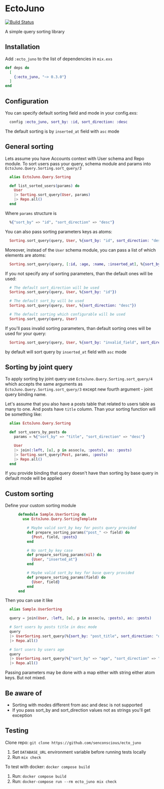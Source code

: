 # EctoJuno

[![Build Status](https://img.shields.io/endpoint.svg?url=https%3A%2F%2Factions-badge.atrox.dev%2Fsenconscious%2Fecto_juno%2Fbadge%3Fref%3Ddevelop&style=for-the-badge)](https://actions-badge.atrox.dev/senconscious/ecto_juno/goto?ref=develop)

A simple query sorting library

## Installation

Add `:ecto_juno` to the list of dependencies in `mix.exs`

```elixir
def deps do
  [
    {:ecto_juno, "~> 0.3.0"}
  ]
end
```

## Configuration

You can specify default sorting field and mode in your config.exs:

```elixir
  config :ecto_juno, sort_by: :id, sort_direction: :desc
```

The default sorting is by `inserted_at` field with `asc` mode

## General sorting

Lets assume you have Accounts context with User schema and Repo module.
To sort users pass your query, schema module and params into `EctoJuno.Query.Sorting.sort_query/3`

```elixir
  alias EctoJuno.Query.Sorting

  def list_sorted_users(params) do
    User
    |> Sorting.sort_query(User, params)
    |> Repo.all()
  end
```

Where `params` structure is

```elixir
  %{"sort_by" => "id", "sort_direction" => "desc"}
```

You can also pass sorting parameters keys as atoms:

```elixir
  Sorting.sort_query(query, User, %{sort_by: "id", sort_direction: "desc"})
```

Moreover, instead of the `User` schema module, you can pass a list of which elements are atoms:

```elixir
  Sorting.sort_query(query, [:id, :age, :name, :inserted_at], %{sort_by: "id", sort_direction: "desc"})
```

If you not specify any of sorting parameters, than the default ones will be used:

```elixir
  # The default sort_direction will be used
  Sorting.sort_query(query, User, %{sort_by: "id"})

  # The default sort_by will be used
  Sorting.sort_query(query, User, %{sort_direction: "desc"})

  # The default sorting which configurable will be used
  Sorting.sort_query(query, User)
```

If you'll pass invalid sorting parameters, than default sorting ones will be used for your query:

```elixir
  Sorting.sort_query(query, User, %{sort_by: "invalid_field", sort_direction: "invalid_mode"})
```

by default will sort query by `inserted_at` field with `asc` mode

## Sorting by joint query

To apply sorting by joint query use `EctoJuno.Query.Sorting.sort_query/4` which accepts the same arguments as
`EctoJuno.Query.Sorting.sort_query/3` except new fourth argument - joint query binding name.

Let's assume that you also have a posts table that related to users table as many to one. And posts have `title` column. Than your sorting function will be something like:

```elixir
  alias EctoJuno.Query.Sorting

  def sort_users_by_posts do
    params = %{"sort_by" => "title", "sort_direction" => "desc"}

    User
    |> join(:left, [u], p in assoc(u, :posts), as: :posts)
    |> Sorting.sort_query(Post, params, :posts)
    |> Repo.all()
  end
```

If you provide binding that query doesn't have than sorting by base query in default mode will be applied

## Custom sorting

Define your custom sorting module

```elixir
      defmodule Sample.UserSorting do
        use EctoJuno.Query.SortingTemplate

          # Maybe valid sort_by key for posts query provided
          def prepare_sorting_params("post_" <> field) do
            {Post, field, :posts}
          end

          # No sort_by key case
          def prepare_sorting_params(nil) do
            {User, "inserted_at"}
          end

          # Maybe valid sort_by key for base query provided
          def prepare_sorting_params(field) do
            {User, field}
          end
      end
```

Then you can use it like

```elixir
  alias Sample.UserSorting

  query = join(User, :left, [u], p in assoc(u, :posts), as: :posts)

  # Sort users by posts title in desc mode
  query
  |> UserSorting.sort_query(%{sort_by: "post_title", sort_direction: "desc"})
  |> Repo.all()

  # Sort users by users age
  query
  |> UserSorting.sort_query(%{"sort_by" => "age", "sort_direction" => "desc"})
  |> Repo.all()
```

Passing parameters may be done with a map either with string either atom keys. But not mixed.

## Be aware of

- Sorting with modes different from asc and desc is not supported
- If you pass sort_by and sort_direction values not as strings you'll get exception

## Testing

Clone repo: `git clone https://github.com/senconscious/ecto_juno`

1. Set `DATABASE_URL` environment variable before running tests locally
2. Run `mix check`

To test with docker: `docker compose build`
1. Run: `docker compose build`
2. Run: `docker-compose run --rm ecto_juno mix check`
